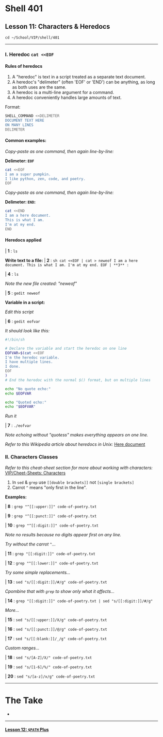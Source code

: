 # Shell 401
## Lesson 11: Characters & Heredocs

`cd ~/School/VIP/shell/401`

___

### I. Heredoc `cat <<EOF`

#### Rules of heredocs
1. A "heredoc" is text in a script treated as a separate text document.
2. A heredoc's "delimeter" (often 'EOF' or 'END') can be anything, as long as both uses are the same.
3. A heredoc is a multi-line argument for a command.
4. A heredoc conveniently handles large amounts of text.

Format:
```sh
SHELL_COMMAND <<DELIMETER
DOCUMENT TEXT HERE
ON MANY LINES
DELIMETER
```

#### Common examples:

*Copy-paste as one command, then again line-by-line:*

**Delimeter: `EOF`**
```sh
cat <<EOF
I am a super pumpkin.
I like python, zen, code, and poetry.
EOF
```

*Copy-paste as one command, then again line-by-line:*

**Delimeter: `END`:**
```sh
cat <<END
I am a here document.
This is what I am.
I'm at my end.
END
```

#### Heredocs applied

| **1** : `ls`

**Write text to a file:**
| **2** : ```sh
cat <<EOF | cat > neweof
I am a here document.
This is what I am.
I'm at my end.
EOF
| **3** : ```

| **4** : `ls`

*Note the new file created: "neweof"*

| **5** : `gedit neweof`

**Variable in a script:**

*Edit this script*

| **6** : `gedit eofvar`

*It should look like this:*

```sh
#!/bin/sh

# Declare the variable and start the heredoc on one line
EOFVAR=$(cat <<EOF
I'm the heredoc variable.
I have multiple lines.
I done.
EOF
)
# End the heredoc with the normal $() format, but on multiple lines

echo "No quote echo:"
echo $EOFVAR

echo "Quoted echo:"
echo "$EOFVAR"
```

*Run it*

| **7** : `./eofvar`

*Note echoing without "quotess" makes everything appears on one line.*

*Refer to this Wikipedia article about heredocs in Unix:* [Here document](https://en.wikipedia.org/wiki/Here_document#Unix_shells)

### II. Characters Classes

*Refer to this cheat-sheet section for more about working with characters:* [VIP/Cheet-Sheets: Characters](https://github.com/inkVerb/VIP/blob/master/Cheat-Sheets/Characters.md)

1. In `sed` & `grep` use `[[double brackets]]` not `[single brackets]`
2. Carrot `^` means "only first in the line".

**Examples:**

| **8** : `grep "^[[:upper:]]" code-of-poetry.txt`

| **9** : `grep "^[[:punct:]]" code-of-poetry.txt`

| **10** : `grep "^[[:digit:]]" code-of-poetry.txt`

*Note no results because no digits appear first on any line.*

*Try without the carrot `^`...*

| **11** : `grep "[[:digit:]]" code-of-poetry.txt`

| **12** : `grep "^[[:lower:]]" code-of-poetry.txt`

*Try some simple replacements...*

| **13** : `sed "s/[[:digit:]]/#/g" code-of-poetry.txt`

*Cpombine that with `grep` to show only what it affects...*

| **14** : `grep "[[:digit:]]" code-of-poetry.txt | sed "s/[[:digit:]]/#/g"`

*More...*

| **15** : `sed "s/[[:upper:]]/X/g" code-of-poetry.txt`

| **16** : `sed "s/[[:punct:]]/@/g" code-of-poetry.txt`

| **17** : `sed "s/[[:blank:]]/_/g" code-of-poetry.txt`

*Custom ranges...*

| **18** : `sed "s/[A-Z]/X/" code-of-poetry.txt`

| **19** : `sed "s/[1-6]/%/" code-of-poetry.txt`

| **20** : `sed "s/[a-z]/x/g" code-of-poetry.txt`

___

# The Take

-

___

#### [Lesson 12: `$PATH` Plus](https://github.com/inkVerb/vip/blob/master/401-shell/Lesson-12.md)
